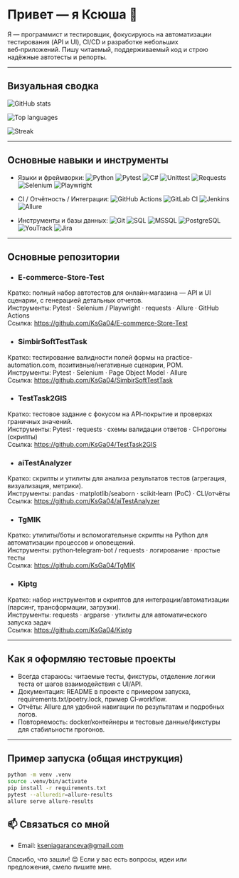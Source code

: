 # Привет — я Ксюша 👋

Я — программист и тестировщик, фокусируюсь на автоматизации тестирования (API и UI), CI/CD и разработке небольших веб‑приложений. Пишу читаемый, поддерживаемый код и строю надёжные автотесты и репорты.

---

## Визуальная сводка

<p align="left">
  <img src="https://github-readme-stats.vercel.app/api?username=KsGa04&show_icons=true&theme=tokyonight&count_private=true" alt="GitHub stats" />
</p>
<p align="left">
  <img src="https://github-readme-stats.vercel.app/api/top-langs/?username=KsGa04&layout=compact&theme=tokyonight" alt="Top languages" />
</p>
<p align="left">
  <img src="https://github-readme-streak-stats.herokuapp.com/?user=KsGa04&theme=tokyonight" alt="Streak" />
</p>

---

## Основные навыки и инструменты
- Языки и фреймворки:
  ![Python](https://img.shields.io/badge/Python-3776AB?style=flat-square&logo=python&logoColor=white)
  ![Pytest](https://img.shields.io/badge/pytest-000000?style=flat-square&logo=pytest&logoColor=white)
  ![C#](https://img.shields.io/badge/C%23-239120?style=flat-square&logo=c-sharp&logoColor=white)
  ![Unittest](https://img.shields.io/badge/unittest-2F76B5?style=flat-square)
  ![Requests](https://img.shields.io/badge/requests-6f42c1?style=flat-square)
  ![Selenium](https://img.shields.io/badge/Selenium-43B02A?style=flat-square&logo=selenium&logoColor=white)
  ![Playwright](https://img.shields.io/badge/Playwright-8257E5?style=flat-square&logo=playwright&logoColor=white)

- CI / Отчётность / Интеграции:
  ![GitHub Actions](https://img.shields.io/badge/GitHub_Actions-2088FF?style=flat-square&logo=githubactions&logoColor=white)
  ![GitLab CI](https://img.shields.io/badge/GitLab_CI-FCA121?style=flat-square&logo=gitlab&logoColor=white)
  ![Jenkins](https://img.shields.io/badge/Jenkins-D24939?style=flat-square&logo=jenkins&logoColor=white)
  ![Allure](https://img.shields.io/badge/Allure-FF4088?style=flat-square)

- Инструменты и базы данных:
  ![Git](https://img.shields.io/badge/Git-F05032?style=flat-square&logo=git&logoColor=white)
  ![SQL](https://img.shields.io/badge/SQL-003B57?style=flat-square)
  ![MSSQL](https://img.shields.io/badge/MSSQL-CC2927?style=flat-square)
  ![PostgreSQL](https://img.shields.io/badge/PostgreSQL-316192?style=flat-square&logo=postgresql&logoColor=white)
  ![YouTrack](https://img.shields.io/badge/YouTrack-000000?style=flat-square)
  ![Jira](https://img.shields.io/badge/Jira-0052CC?style=flat-square&logo=jira&logoColor=white)

---

## Основные репозитории

- ### E-commerce-Store-Test
Кратко: полный набор автотестов для онлайн‑магазина — API и UI сценарии, с генерацией детальных отчетов.  
Инструменты: Pytest · Selenium / Playwright · requests · Allure · GitHub Actions  
Ссылка: https://github.com/KsGa04/E-commerce-Store-Test

- ### SimbirSoftTestTask
Кратко: тестирование валидности полей формы на practice-automation.com, позитивные/негативные сценарии, POM.  
Инструменты: Pytest · Selenium · Page Object Model · Allure  
Ссылка: https://github.com/KsGa04/SimbirSoftTestTask

- ### TestTask2GIS
Кратко: тестовое задание с фокусом на API‑покрытие и проверках граничных значений.  
Инструменты: Pytest · requests · схемы валидации ответов · CI‑прогоны (скрипты)  
Ссылка: https://github.com/KsGa04/TestTask2GIS

- ### aiTestAnalyzer
Кратко: скрипты и утилиты для анализа результатов тестов (агрегация, визуализация, метрики).  
Инструменты: pandas · matplotlib/seaborn · scikit‑learn (PoC) · CLI/отчёты  
Ссылка: https://github.com/KsGa04/aiTestAnalyzer

- ### TgMIK
Кратко: утилиты/боты и вспомогательные скрипты на Python для автоматизации процессов и оповещений.  
Инструменты: python‑telegram‑bot / requests · логирование · простые тесты  
Ссылка: https://github.com/KsGa04/TgMIK

- ### Kiptg
Кратко: набор инструментов и скриптов для интеграции/автоматизации (парсинг, трансформации, загрузки).  
Инструменты: requests · argparse · утилиты для автоматического запуска задач  
Ссылка: https://github.com/KsGa04/Kiptg

---

## Как я оформляю тестовые проекты
- Всегда стараюсь: читаемые тесты, фикстуры, отделение логики теста от шагов взаимодействия с UI/API.  
- Документация: README в проекте с примером запуска, requirements.txt/poetry.lock, пример CI‑workflow.  
- Отчёты: Allure для удобной навигации по результатам и подробных логов.  
- Повторяемость: docker/контейнеры и тестовые данные/фикстуры для стабильности прогонов.

---

## Пример запуска (общая инструкция)
```bash
python -m venv .venv
source .venv/bin/activate
pip install -r requirements.txt
pytest --alluredir=allure-results
allure serve allure-results
```

## 📫 Связаться со мной
- Email: [kseniagaranceva@gmail.com](mailto:kseniagaranceva@gmail.com)

Спасибо, что зашли! 😊 Если у вас есть вопросы, идеи или предложения, смело пишите мне.

